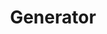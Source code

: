 ---
title: "Generator"

categories: ['']

tags: ['Generator']

arwords: 'المولدة'

arexps: []

enwords: ['Generator']

enexps: []

arlexicons: 'و'

enlexicons: 'G'

authors: ['Ruqayya Roshdy']

translators: ['']

citations: 'تطبيقات الذكاء الاصطناعي في خدمة اللغة العربية'

sources: 'مركز الملك عبدالله بن عبدالعزيز الدولي لخدمة اللغة العربية'

word: "true"

slug: ""
---